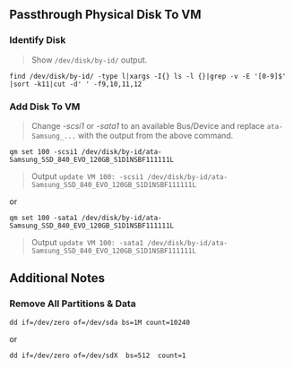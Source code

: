 ## Passthrough Physical Disk To VM

### Identify Disk
> Show ```/dev/disk/by-id/``` output.
```
find /dev/disk/by-id/ -type l|xargs -I{} ls -l {}|grep -v -E '[0-9]$' |sort -k11|cut -d' ' -f9,10,11,12
```

### Add Disk To VM
> Change *-scsi1* or *-sata1* to an available Bus/Device and replace ```ata-Samsung_...``` with the output from the above command. 
```
qm set 100 -scsi1 /dev/disk/by-id/ata-Samsung_SSD_840_EVO_120GB_S1D1NSBF111111L
```
> Output ```update VM 100: -scsi1 /dev/disk/by-id/ata-Samsung_SSD_840_EVO_120GB_S1D1NSBF111111L```

or
```
qm set 100 -sata1 /dev/disk/by-id/ata-Samsung_SSD_840_EVO_120GB_S1D1NSBF111111L
```
> Output ```update VM 100: -sata1 /dev/disk/by-id/ata-Samsung_SSD_840_EVO_120GB_S1D1NSBF111111L```

## Additional Notes

### Remove All Partitions & Data
```
dd if=/dev/zero of=/dev/sda bs=1M count=10240
```
or
```
dd if=/dev/zero of=/dev/sdX  bs=512  count=1
```
